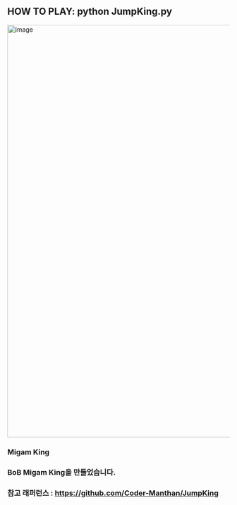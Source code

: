 ## HOW TO PLAY: python JumpKing.py

<img width="1194" height="936" alt="image" src="https://github.com/user-attachments/assets/8809c995-9135-4a81-8848-2f29ca8399f1" />

### Migam King
### BoB Migam King을 만들었습니다.
### 참고 래퍼런스 : https://github.com/Coder-Manthan/JumpKing
